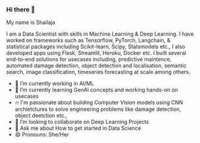 ### Hi there 👋

My name is Shailaja

I am a Data Scientist with skills in Machine Learning & Deep Learning. I have worked on frameworks such as Tensorflow, PyTorch, Langchain, & statistical packages including Scikit-learn, Scipy, Statsmodels etc., I also developed apps using Flask, Streamlit, Heroku, Docker etc. I built several end-to-end solutions for usecases including, predictive maintence, automated damage detection, object detection and localisation, semantic search, image classification, timeseries forecasting at scale among others.

- 🔭 I’m currently working in AI/ML
- 🌱 I’m currently learning GenAI concepts and working hands-on on usecases
- 🔥 I'm passionate about building Computer Vision models using CNN archietctures to solve engineering problems like damage detection, object deetction etc.,
- 👯 I’m looking to collaborate on Deep Learning Projects
- 💬 Ask me about How to get started in Data Science 
- 😄 Pronouns: She/Her 
